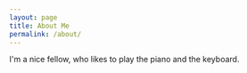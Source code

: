 ```yaml
---
layout: page
title: About Me
permalink: /about/
---
```


I'm a nice fellow, who likes to play the piano and the keyboard.


[^1]:a blogging platform that natively supports Jupyter notebooks in addition to other formats.
